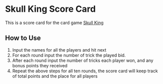 # Skull King Score Card

This is a score card for the card game [Skull King](https://boardgamegeek.com/boardgame/150145/skull-king)

## How to Use

1. Input the names for all the players and hit next
1. For each round input the number of trick the played bid.
1. After each round input the number of tricks each player won, and any bonus points they received
1. Repeat the above steps for all ten rounds, the score card will keep track of total points and the place for all players

